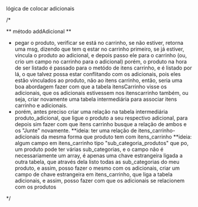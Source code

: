 lógica de colocar adicionais

/*

** método addAdicional **

* pegar o produto, verificar se está no carrinho, se não estiver, retorna uma msg, dizendo que tem q estar no carrinho primeiro, se já estiver, vincula o produto ao adicional, e depois passo ele para o carrinho (ou, crio um campo no carrinho para o adicional)
porém, o produto na hora de ser listado é passado para o metódo de itens carrinho, e é listado por lá, o que talvez possa estar conflitando com os adicionais, pois eles estão vinculados ao produto, não ao itens carrinho, então, seria uma boa abordagem fazer com que a tabela itensCarrinho visse os adicionais, que os adicionais estivessem nos itenscarrinho também, ou seja, criar novamente uma tabela intermediária para associar itens carrinho e adicionais.
* porém, antes preciso criar uma relação na tabela intermediária produto_adicional, que ligue o produto a seu respectivo adicional, para depois sim fazer com que itens carrinho busque a relação de ambos e os "Junte" novamente.
**ideia: ter uma relação de itens_carrinho-adicionais da mesma forma que produto tem com itens_carrinho 
**ideia: algum campo em itens_carrinho tipo "sub_categoria_produtos" que po, um produto pode ter várias sub_categorias, e o campo não é necessariamente um array, é apenas uma chave estrangeira ligada a outra tabela, que através dela listo todas as sub_categorias do meu produto, e assim, posso fazer o mesmo com os adicionais, criar um campo de chave estrangeira em itens_carrinho, que liga a tabela adicionais, e assim, posso fazer com que os adicionais se relacionem com os produtos

*/